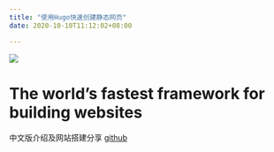 ```yaml
---
title: "使用Hugo快速创建静态网页"
date: 2020-10-10T11:12:02+08:00

---
```


![](https://d33wubrfki0l68.cloudfront.net/c38c7334cc3f23585738e40334284fddcaf03d5e/2e17c/images/hugo-logo-wide.svg)

# The world’s fastest framework for building websites

中文版介绍及网站搭建分享 [github](https://github.com/coderzh/gohugo.org)


